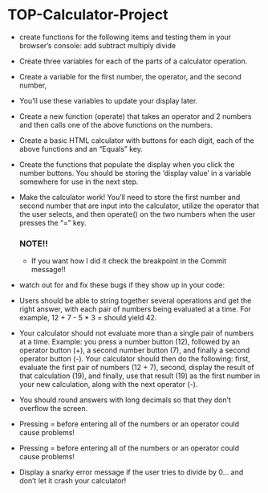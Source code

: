 # TOP-Calculator-Project
- create functions for the following items and testing them in your browser’s console:
add
subtract
multiply
divide

- Create three variables for each of the parts of a calculator operation. 
- Create a variable for the first number, the operator, and the second number,
- You’ll use these variables to update your display later.

- Create a new function (operate) that takes an operator and 2 numbers
 and then calls one of the above functions on the numbers.

 - Create a basic HTML calculator with buttons for each digit, each of the above functions
  and an “Equals” key.
 
 - Create the functions that populate the display when you click the number buttons.
  You should be storing the ‘display value’ in a variable somewhere for use in the next step.

- Make the calculator work! You’ll need to store the first number and second number
 that are input into the calculator, utilize the operator that the user selects,
  and then operate() on the two numbers when the user presses the “=” key.
  ### NOTE!!
  - If you want how I did it check the breakpoint in the Commit message!!

- watch out for and fix these bugs if they show up in your code: 

* Users should be able to string together several operations and get
the right answer, with each pair of numbers being evaluated at a time.
For example, 12 + 7 - 5 * 3 = should yield 42.

* Your calculator should not evaluate more than a single pair of numbers at a time.
 Example: you press a number button (12), followed by an operator button (+), 
 a second number button (7), and finally a second operator button (-).
  Your calculator should then do the following: first, evaluate the first pair of numbers (12 + 7),
   second, display the result of that calculation (19), and finally,
    use that result (19) as the first number in your new calculation, along with the next operator (-).
    
* You should round answers with long decimals so that they don’t overflow the screen.

* Pressing = before entering all of the numbers or an operator could cause problems!

* Pressing = before entering all of the numbers or an operator could cause problems!

* Display a snarky error message if the user tries to divide by 0… and don’t let it crash your calculator!
